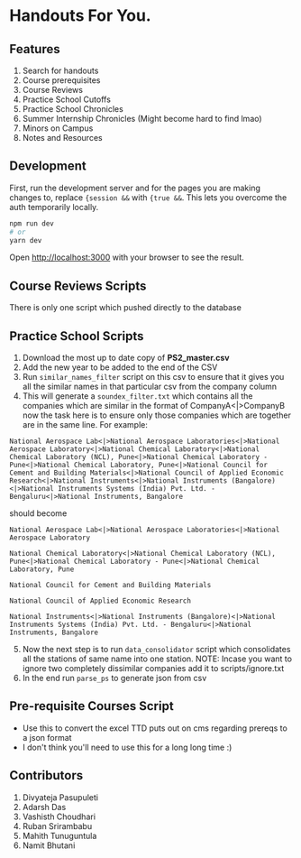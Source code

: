 # Handouts For You.

## Features

1. Search for handouts
2. Course prerequisites
3. Course Reviews
4. Practice School Cutoffs
5. Practice School Chronicles
6. Summer Internship Chronicles (Might become hard to find lmao)
7. Minors on Campus
8. Notes and Resources

## Development

First, run the development server and for the pages you are making changes to, replace `{session &&` with `{true &&`. This lets you overcome the auth temporarily locally. 

```bash
npm run dev
# or
yarn dev
```

Open [http://localhost:3000](http://localhost:3000) with your browser to see the result.

## Course Reviews Scripts
There is only one script which pushed directly to the database

## Practice School Scripts

1. Download the most up to date copy of **PS2_master.csv**
2. Add the new year to be added to the end of the CSV
3. Run `similar_names_filter` script on this csv to ensure that it gives you all the similar names in that particular csv from the company column
4. This will generate a `soundex_filter.txt` which contains all the companies which are similar in the format of CompanyA<|>CompanyB now the task here is to ensure only those companies which are together are in the same line. For example:

```
National Aerospace Lab<|>National Aerospace Laboratories<|>National Aerospace Laboratory<|>National Chemical Laboratory<|>National Chemical Laboratory (NCL), Pune<|>National Chemical Laboratory - Pune<|>National Chemical Laboratory, Pune<|>National Council for Cement and Building Materials<|>National Council of Applied Economic Research<|>National Instruments<|>National Instruments (Bangalore)<|>National Instruments Systems (India) Pvt. Ltd. - Bengaluru<|>National Instruments, Bangalore
```

should become

```
National Aerospace Lab<|>National Aerospace Laboratories<|>National Aerospace Laboratory

National Chemical Laboratory<|>National Chemical Laboratory (NCL), Pune<|>National Chemical Laboratory - Pune<|>National Chemical Laboratory, Pune

National Council for Cement and Building Materials

National Council of Applied Economic Research

National Instruments<|>National Instruments (Bangalore)<|>National Instruments Systems (India) Pvt. Ltd. - Bengaluru<|>National Instruments, Bangalore
```

5. Now the next step is to run `data_consolidator` script which consolidates all the stations of same name into one station.
   NOTE: Incase you want to ignore two completely dissimilar companies add it to scripts/ignore.txt
6. In the end run `parse_ps` to generate json from csv

## Pre-requisite Courses Script

-   Use this to convert the excel TTD puts out on cms regarding prereqs to a json format
-   I don't think you'll need to use this for a long long time :)

## Contributors

1. Divyateja Pasupuleti
2. Adarsh Das
3. Vashisth Choudhari
4. Ruban Srirambabu
5. Mahith Tunuguntula
6. Namit Bhutani
